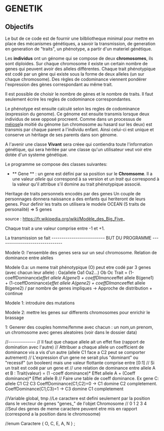 # GENETIK

## Objectifs

Le but de ce code est de fournir une bilbliotheque minimal pour mettre en place des mécanismes génétiques, a savoir la transmission, de generation en generation de "traits", un phénotype, a partir d'un materiel génétique.

Les **individus** ont un génome qui se compose de deux **chromosomes**, ils sont diploides. Sur chaque chromosome il existe un certain nombre de genes qui peuvent avoir des alleles différentes. Chaque trait phénotypique est codé par un gène qui existe sous la forme de deux alleles (un sur chaque chromosome). Des règles de codominance viennent pondérer l'expression des gènes correspondant au même trait. 

Il est possible de choisir le nombre de gènes et le nombre de traits. Il faut seulement écrire les regles de codominance correspondantes. 

Le phénotype est ensuite calculé selon les regles de codominance (expression du genome). Ce génome est ensuite transmis lorsque deux individus de sexe opposé procreent. Comme dans un processus de [méiose](https://fr.wikipedia.org/wiki/Méiose)la moitié du génome (un chromosome au hasard sur les deux) est transmis par chaque parent a l'individu enfant. Ainsi celui-ci est unique et conserve un héritage de ses parents dans son génome.

A l'avenir une classe **Vivant** sera créee qui contiendra toute l'information génétique, qui sera héritée par une classe qu'un utilisateur veut voir etre dotée d'un systeme génétique.

Le programme se compose des classes suivantes:

- ** Gene ** : un gene est défini par sa position sur le **Chromsome**. Il a une valeur *allele* qui correspond à sa version et un *trait* qui correspond à la valeur qu'il attribue s'il domine au trait phénotypique associé. 








Heritage de traits personnels encodés par des genes Un couple de personnages donnera naissance a des enfants qui heriteront de leurs genes.  Pour definir les traits on utilisera le modele OCEAN (5 traits de personalité) => 5 genes

source : https://fr.wikipedia.org/wiki/Modèle_des_Big_Five_



Chaque trait a une valeur comprise entre -1 et +1.

La transmission se fait 
---------------------------  BUT DU PROGRAMME --------------------------------

Modele 0: l'ensemble des genes sera sur un seul chromosome. Relation de dominance entre alelles

 Modele 0.a: un meme trait phénotypique (O) peut etre codé par 3 genes (avec chacun leur allele) : Oa(allele Oa1 Oa2...) Ob Oc
 Trait = (1-coeffDominance)*effet allele A(gene1) + coeffDImance*effet allele B(gene1)  
       + (1-coeffDominance)*effet allele A(gene2) + coeffDImance*effet allele B(gene2)
       / par nombre de genes impliques
 -> Approche de distribution + continue

Modele 1: introduire des mutations

Modele 2: mettre les genes sur differents chromosomes pour enrichir le brassage

1: Generer des couples homme/femme avec chacun : un nom,un prenom, un chromosome avec genes aleatoires (voir dans le dossier data)

//--------------
  // Il faut que chaque allele ait un effet fixe (rapport de domination avec l'autre)
  // Attribuer a chaque allele un coefficient de dominance vis a vis d'un autre (allele C1 face a C2 peut se comporter autrement)
  // L'expression d'un gene ne serait plus "dominant" ou "recessif" (un booleen) mais une valeur flottante comprise entre [0:1]
  // Si un trait est codé par un gene et 
  // une relation de dominance entre allele A et B : Trait(valeur) = (1 -coeff dominance)* Effet allele A + (Coeff dominance)* Effet allele B
  // Faire une table de coeff dominance. Ex gene C: allele C1 C2 C3 CoeffDominance(C1,C2)=0 -> C1 domine C2 completement. CoeffDominance(C1,C3)=1 -> C3 domine C1 completement


//Variable global, tmp
//Le caractere est defini seulement par la position dans le vecteur de genes "genes_" de l'objet Chromosome
//               0  1  2  3  4
//Seul des genes de meme caractere peuvent etre mis en rapport (correspond a la position dans le chromosome)

//enum Caractere { O, C, E, A, N } ;

